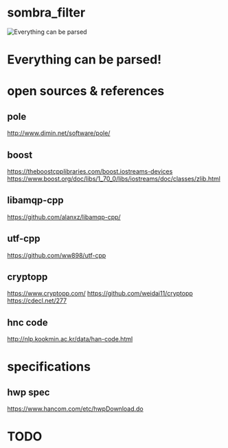 # sombra_filter
![Everything can be parsed](https://vignette.wikia.nocookie.net/overwatch/images/f/fc/Sombra_portrait.png/revision/latest?cb=20170105140023
)

Everything can be parsed!
===========================

open sources & references
=========================

## pole
http://www.dimin.net/software/pole/

## boost
https://theboostcpplibraries.com/boost.iostreams-devices
https://www.boost.org/doc/libs/1_70_0/libs/iostreams/doc/classes/zlib.html

## libamqp-cpp 
https://github.com/alanxz/libamqp-cpp/

## utf-cpp
https://github.com/ww898/utf-cpp

## cryptopp
https://www.cryptopp.com/
https://github.com/weidai11/cryptopp
https://cdecl.net/277

## hnc code
http://nlp.kookmin.ac.kr/data/han-code.html

specifications
==============

## hwp spec
https://www.hancom.com/etc/hwpDownload.do


TODO
====
